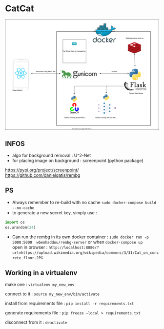 # CatCat


![Architecture Description](./overview.drawio.svg)
## INFOS
- algo for background removal : U^2-Net
- for placing image on background : screenpoint (python package) 

https://pypi.org/project/screenpoint/ <br>
https://github.com/danielgatis/rembg


## PS
- Always remember to re-build with no cache `sudo docker-compose build --no-cache` 
- to generate a new secret key, simply use :
```python
import os
os.urandom(24)
```

- Can run the rembg in its own docker container : `sudo docker run -p 5000:5000  wbenhaddou/rembg-server`
or when `docker-compose up` <br>
open in browser : `http://localhost:8080/?url=https://upload.wikimedia.org/wikipedia/commons/3/31/Cat_on_concrete_floor.JPG`

## Working in a virtualenv

make one :
`virtualenv my_new_env`

connect to it :
`source my_new_env/bin/activate`

install from requirements file :
`pip install -r requirements.txt`

generate requirements file :
`pip freeze —local > requirements.txt`

disconnect from it :
`deactivate`